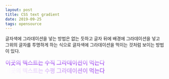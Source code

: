 ```yaml
---
layout: post
title: CSS text gradient
date: 2019-09-25
tags: opensource
---
```


글자색에 그라데이션을 넣는 방법은 없는 듯하고
글자 뒤에 배경에 그라데이션을 넣고 그위의 글자를 투명하게 하는 식으로
글자색에 그라데이션을 먹이는 것처럼 보이는 방법이 있다.

<style>
.herdin-gradient {
  font-size: large;
  font-weight: bold;

}
.herdin-gradient-vertical {
  background: -webkit-linear-gradient(#ffffff, #8a23eb);
  -webkit-background-clip: text;
  -webkit-text-fill-color: transparent;
}
.herdin-gradient-horizontal {
  background: linear-gradient(to right, #ffffff, #8a23eb);
  -webkit-background-clip: text;
  -webkit-text-fill-color: transparent;
}

</style>

<div class="herdin-gradient herdin-gradient-vertical">이곳의 텍스트는 수직 그라데이션이 먹는다</div>

<div class="herdin-gradient herdin-gradient-horizontal">이곳의 텍스트는 수평 그라데이션이 먹는다</div>
